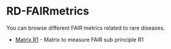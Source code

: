 # RD-FAIRmetrics

You can browse different FAIR metrics related to rare diseases.

* [Matrix R1](docs/RD-R1.md) - Matrix to measure FAIR sub principle R1
